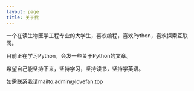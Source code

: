 ```yaml
---
layout: page
title: 关于我 
---
```


一个在读生物医学工程专业的大学生，喜欢编程，喜欢Python，喜欢探索互联网。
<p>
目前正在学习Python，会发一些关于Python的文章。
<p>
希望自己能坚持下来，坚持学习，坚持读书，坚持学英语。
<p>
如需联系我请mailto:admin@lovefan.top
<p>